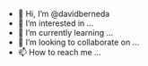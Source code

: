 - 👋 Hi, I’m @davidberneda
- 👀 I’m interested in ...
- 🌱 I’m currently learning ...
- 💞️ I’m looking to collaborate on ...
- 📫 How to reach me ...

<!---
davidberneda/davidberneda is a ✨ special ✨ repository because its `README.md` (this file) appears on your GitHub profile.
You can click the Preview link to take a look at your changes.
--->
